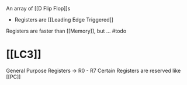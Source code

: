 An array of  [[D Flip Flop]]s
* Registers are [[Leading Edge Triggered]] 

Registers are faster than [[Memory]], but ... #todo
# [[LC3]]
General Purpose Registers -> R0 - R7
Certain Registers are reserved like [[PC]]